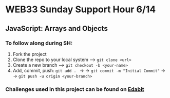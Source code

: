 # WEB33 Sunday Support Hour 6/14
## JavaScript: Arrays and Objects

### To follow along during SH:

  1. Fork the project
  2. Clone the repo to your local system --> ```git clone <url>```
  3. Create a new branch --> ```git checkout -b <your-name>```
  4. Add, commit, push:
    ```git add . ``` -> ->
    ```git commit -m "Initial Commit"``` -> -> 
    ```git push -u origin <your-branch>``` 

### Challenges used in this project can be found on [Edabit](https://edabit.com/challenges/javascript)